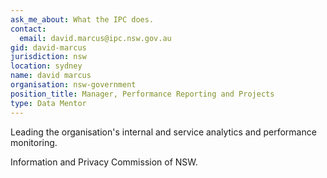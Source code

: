 ```yaml
---
ask_me_about: What the IPC does.
contact:
  email: david.marcus@ipc.nsw.gov.au
gid: david-marcus
jurisdiction: nsw
location: sydney
name: david marcus
organisation: nsw-government
position_title: Manager, Performance Reporting and Projects
type: Data Mentor
---
```


Leading the organisation's internal and service analytics and performance monitoring.

Information and Privacy Commission of NSW.